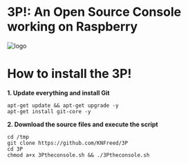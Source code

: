 # 3P!: An Open Source Console working on Raspberry
![logo](https://github.com/KNFreed/3P.github.io/raw/master/img/logo.png)

# How to install the 3P!

**1. Update everything and install Git**

```
apt-get update && apt-get upgrade -y
apt-get install git-core -y
```

**2. Download the source files and execute the script**

```
cd /tmp
git clone https://github.com/KNFreed/3P
cd 3P
chmod a+x 3Ptheconsole.sh && ./3Ptheconsole.sh
```


